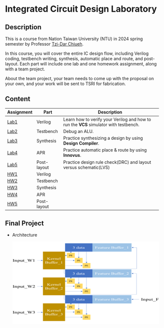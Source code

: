 # Integrated Circuit Design Laboratory

## Description
This is a course from Nation Taiwan University (NTU) in 2024 spring semester by Professor [Tzi-Dar Chiueh](https://www.ee.ntu.edu.tw/profile1.php?id=33).

In this course, you will cover the entire IC design flow, including Verilog coding, testbench writing, synthesis, automatic place and route, and post-layout. Each part will include one lab and one homework assignment, along with a team project.

About the team project, your team needs to come up with the proposal on your own, and your work will be sent to TSRI for fabrication.

## Content
| Assignment | Part | Description |
| ---------- | ---- | ----------- |
| [Lab1](https://github.com/asdshawn/2024-NTU-ICDLab/tree/main/Lab1) | Verilog     | Learn how to verify your Verilog and how to run the **VCS** simulator with testbench. |
| [Lab2](https://github.com/asdshawn/2024-NTU-ICDLab/tree/main/Lab2) | Testbench   | Debug an ALU. |
| [Lab3](https://github.com/asdshawn/2024-NTU-ICDLab/tree/main/Lab3) | Synthesis   | Practice synthesizing a design by using **Design Compiler**. |
| [Lab4](https://github.com/asdshawn/2024-NTU-ICDLab/tree/main/Lab4) | APR         | Practice automatic place & route by using **Innovus**. |
| [Lab5](https://github.com/asdshawn/2024-NTU-ICDLab/tree/main/Lab5) | Post-layout | Practice design rule check(DRC) and layout versus schematic(LVS) |
| [HW1](https://github.com/asdshawn/2024-NTU-ICDLab/tree/main/HW1)   | Verilog     |  |
| [HW2](https://github.com/asdshawn/2024-NTU-ICDLab/tree/main/HW2)   | Testbench   |  |
| [HW3](https://github.com/asdshawn/2024-NTU-ICDLab/tree/main/HW3)   | Synthesis   |  |
| [HW4](https://github.com/asdshawn/2024-NTU-ICDLab/tree/main/HW4)   | APR         |  |
| [HW5](https://github.com/asdshawn/2024-NTU-ICDLab/tree/main/HW5)   | Post-layout |  |

## Final Project
- Architecture

  ![Architecture Picture](pic/Architecture.png)
